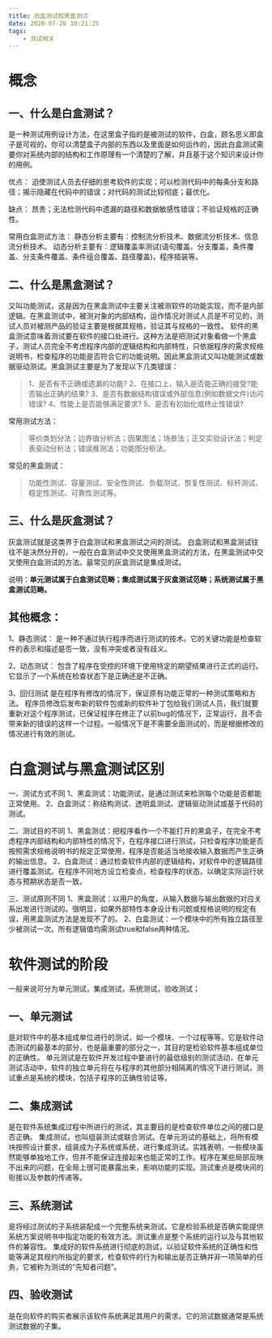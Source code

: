 ```yaml
---
title: 白盒测试和黑盒测试
date: 2020-07-26 10:21:25
tags:
    - 测试相关
---
```



# 概念
## 一、什么是白盒测试？
是一种测试用例设计方法，在这里盒子指的是被测试的软件，白盒，顾名思义即盒子是可视的，你可以清楚盒子内部的东西以及里面是如何运作的，因此白盒测试需要你对系统内部的结构和工作原理有一个清楚的了解，并且基于这个知识来设计你的用例。

<!--more-->
优点：
迫使测试人员去仔细的思考软件的实现；可以检测代码中的每条分支和路径；揭示隐藏在代码中的错误；对代码的测试比较彻底；最优化。

缺点：
昂贵；无法检测代码中遗漏的路径和数据敏感性错误；不验证规格的正确性。

常用白盒测试方法：
静态分析主要有：控制流分析技术、数据流分析技术、信息流分析技术。
动态分析主要有：逻辑覆盖率测试(语句覆盖、分支覆盖，条件覆盖、分支条件覆盖、条件组合覆盖、路径覆盖)，程序插装等。


## 二、什么是黑盒测试？
又叫功能测试，这是因为在黑盒测试中主要关注被测软件的功能实现，而不是内部逻辑。在黑盒测试中，被测对象的内部结构，运作情况对测试人员是不可见的，测试人员对被测产品的验证主要是根据其规格，验证其与规格的一致性。
软件的黑盒测试意味着测试要在软件的接口处进行。这种方法是把测试对象看做一个黑盒子，测试人员完全不考虑程序内部的逻辑结构和内部特性，只依据程序的需求规格说明书，检查程序的功能是否符合它的功能说明。因此黑盒测试又叫功能测试或数据驱动测试。黑盒测试主要是为了发现以下几类错误：
>1、是否有不正确或遗漏的功能?
2、在接口上，输入是否能正确的接受?能否输出正确的结果?
3、是否有数据结构错误或外部信息(例如数据文件)访问错误?
4、性能上是否能够满足要求?
5、是否有初始化或终止性错误?

常用测试方法：
>等价类划分法；边界值分析法；因果图法；场景法；正交实验设计法；判定表驱动分析法；错误推测法；功能图分析法。

常见的黑盒测试：
>功能性测试、容量测试、安全性测试、负载测试、恢复性测试、标杆测试、稳定性测试、可靠性测试等。


## 三、什么是灰盒测试？
灰盒测试就是这类界于白盒测试和黑盒测试之间的测试。
白盒测试和黑盒测试往往不是决然分开的，一般在白盒测试中交叉使用黑盒测试的方法，在黑盒测试中交叉使用白盒测试的方法。最常见的灰盒测试是集成测试。

说明：**单元测试属于白盒测试范畴；集成测试属于灰盒测试范畴；系统测试属于黑盒测试范畴。**


## 其他概念：
1、静态测试：
是一种不通过执行程序而进行测试的技术。它的关键功能是检查软件的表示和描述是否一致，没有冲突或者没有歧义。

2、动态测试：
包含了程序在受控的环境下使用特定的期望结果进行正式的运行。它显示了一个系统在检查状态下是正确还是不正确。

3、回归测试
是在程序有修改的情况下，保证原有功能正常的一种测试策略和方法。
程序员修改后发布新的软件包或新的软件补丁包给我们测试人员，我们就要重新对这个程序测试，已保证程序在修正了以前bug的情况下，正常运行，且不会带来新的错误的这样一个过程。一般情况下是不需要全面测试的，而是根据修改的情况进行有效的测试。


# 白盒测试与黑盒测试区别
一、测试方式不同
1、黑盒测试：功能测试，是通过测试来检测每个功能是否都能正常使用。
2、白盒测试：称结构测试、透明盒测试、逻辑驱动测试或基于代码的测试。

二、测试目的不同
1、黑盒测试：把程序看作一个不能打开的黑盒子，在完全不考虑程序内部结构和内部特性的情况下，在程序接口进行测试，只检查程序功能是否按照需求规格说明书的规定正常使用，程序是否能适当地接收输入数据而产生正确的输出信息。
2、白盒测试：通过检查软件内部的逻辑结构，对软件中的逻辑路径进行覆盖测试。在程序不同地方设立检查点，检查程序的状态，以确定实际运行状态与预期状态是否一致。

三、测试原则不同
1、黑盒测试：以用户的角度，从输入数据与输出数据的对应关系出发进行测试的。很明显，如果外部特性本身设计有问题或规格说明的规定有误，用黑盒测试方法是发现不了的。
2、白盒测试：一个模块中的所有独立路径至少被测试一次。所有逻辑值均需测试true和false两种情况。



# 软件测试的阶段
一般来说可分为单元测试，集成测试，系统测试，验收测试；

## 一、单元测试
是对软件中的基本组成单位进行的测试，如一个模块、一个过程等等。它是软件动态测试的最基本的部分，也是最重要的部分之一，其目的是检验软件基本组成单位的正确性。
单元测试是在软件开发过程中要进行的最低级别的测试活动，在单元测试活动中，软件的独立单元将在与程序的其他部分相隔离的情况下进行测试，测试重点是系统的模块，包括子程序的正确性验证等。

## 二、集成测试
是在软件系统集成过程中所进行的测试，其主要目的是检查软件单位之间的接口是否正确。
集成测试，也叫组装测试或联合测试。在单元测试的基础上，将所有模块按照设计要求，组装成为子系统或系统，进行集成测试。实践表明，一些模块虽然能够单独地工作，但并不能保证连接起来也能正常的工作。程序在某些局部反映不出来的问题，在全局上很可能暴露出来，影响功能的实现。测试重点是模块间的衔接以及参数的传递等。


## 三、系统测试
是将经过测试的子系统装配成一个完整系统来测试。它是检验系统是否确实能提供系统方案说明书中指定功能的有效方法。测试重点是整个系统的运行以及与其他软件的兼容性。
集成好的软件系统进行彻底的测试，以验证软件系统的正确性和性能等满足其规约所指定的要求，检查软件的行为和输出是否正确并非一项简单的任务，它被称为测试的“先知者问题”。


## 四、验收测试
是在向软件的购买者展示该软件系统满足其用户的需求。它的测试数据通常是系统测试数据的子集。